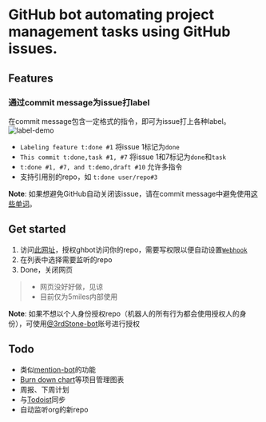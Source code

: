 # GitHub bot automating project management tasks using GitHub issues.

## Features

### 通过commit message为issue打label
在commit message包含一定格式的指令，即可为issue打上各种label。
![label-demo][]

[label-demo]: https://cloud.githubusercontent.com/assets/390805/9703858/a342fde6-54c2-11e5-9703-e9397637d073.png

- `Labeling feature t:done #1` 将issue 1标记为`done`
- `This commit t:done,task #1, #7` 将issue 1和7标记为`done`和`task`
- `t:done #1, #7, and t:demo,draft #10` 允许多指令
- 支持引用别的repo，如 `t:done user/repo#3`

**Note**: 如果想避免GitHub自动关闭该issue，请在commit message中避免使用[这些单词](https://help.github.com/articles/closing-issues-via-commit-messages/#keywords-for-closing-issues)。

## Get started

1. 访问[此网址][ghbot]，授权ghbot访问你的repo，需要写权限以便自动设置[`Webhook`][gh-doc-webhook]
2. 在列表中选择需要监听的repo
3. Done，关闭网页

> * 网页没好好做，见谅
> * 目前仅为5miles内部使用

**Note**: 如果不想以个人身份授权repo（机器人的所有行为都会使用授权人的身份），可使用[@3rdStone-bot][gh-at-3s-bot]账号进行授权

[ghbot]: https://ghbot.avosapps.com
[gh-doc-webhook]: https://developer.github.com/webhooks/
[gh-at-3s-bot]: https://github.com/3rdStone-bot

## Todo

- 类似[mention-bot](https://github.com/facebook/mention-bot)的功能
- [Burn down chart][burndown-chart-wk]等项目管理图表
- 周报、下周计划
- 与[Todoist][]同步
- 自动监听org的新repo

[burndown-chart-wk]: https://en.wikipedia.org/wiki/Burn_down_chart
[Todoist]: https://todoist.com/overview
